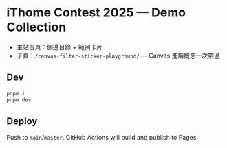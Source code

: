 # iThome Contest 2025 — Demo Collection

- 主站首頁：側邊目錄 + 範例卡片
- 子頁：`/canvas-filter-sticker-playground/` — Canvas 進階概念一次帶過

## Dev

```bash
pnpm i
pnpm dev
```

## Deploy

Push to `main`/`master`. GitHub Actions will build and publish to Pages.
